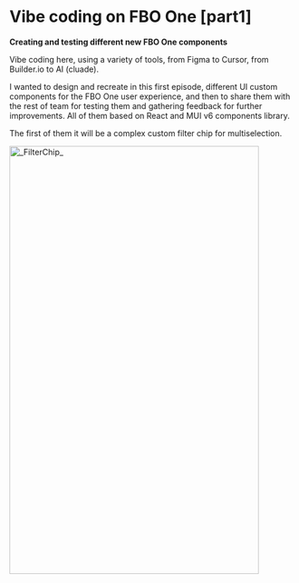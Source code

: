 # Vibe coding on FBO One [part1]

**Creating and testing different new FBO One components**

Vibe coding here, using a variety of tools, from Figma to Cursor, from Builder.io to AI (cluade).

I wanted to design and recreate in this first episode, different UI custom components for the FBO One user experience, and then to share them with the rest of team for testing them and gathering feedback for further improvements.
All of them based on React and MUI v6 components library.

The first of them it will be a complex custom filter chip for multiselection.


<img width="440" height="754" alt="_FilterChip_" src="https://github.com/user-attachments/assets/aff859da-6abb-4cf9-a026-30fd9e1da36b" />

